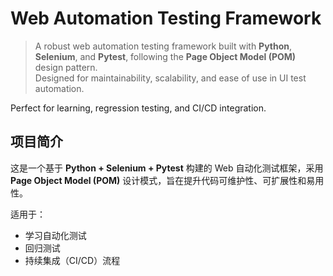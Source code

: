 # Web Automation Testing Framework

> A robust web automation testing framework built with **Python**, **Selenium**, and **Pytest**, following the **Page Object Model (POM)** design pattern.  
> Designed for maintainability, scalability, and ease of use in UI test automation.

Perfect for learning, regression testing, and CI/CD integration.



## 项目简介

这是一个基于 **Python + Selenium + Pytest** 构建的 Web 自动化测试框架，采用 **Page Object Model (POM)** 设计模式，旨在提升代码可维护性、可扩展性和易用性。

适用于：
- 学习自动化测试
- 回归测试
- 持续集成（CI/CD）流程


